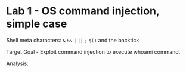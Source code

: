 # Lab 1 - OS command injection, simple case

Shell meta characters: `&`  `&&`  `|`  `||`  `;`  `$()` and the backtick

Target Goal - Exploit command injection to execute whoami command.

Analysis:

